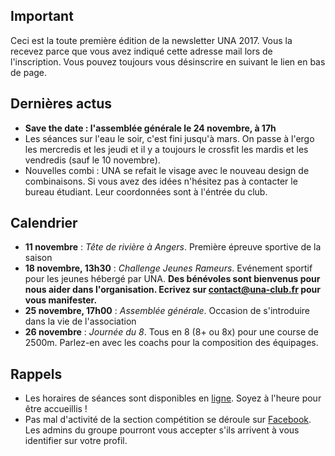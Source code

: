 ## Important

Ceci est la toute première édition de la newsletter UNA 2017. Vous la recevez parce que vous avez indiqué cette adresse mail lors de l'inscription. Vous pouvez toujours vous désinscrire en suivant le lien en bas de page.

## Dernières actus

* **Save the date : l'assemblée générale le 24 novembre, à 17h**
* Les séances sur l'eau le soir, c'est fini jusqu'à mars. On passe à l'ergo les mercredis et les jeudi et il y a toujours le crossfit les mardis et les vendredis (sauf le 10 novembre).
* Nouvelles combi : UNA se refait le visage avec le nouveau design de combinaisons. Si vous avez des idées n'hésitez pas à contacter le bureau étudiant. Leur coordonnées sont à l'éntrée du club.

## Calendrier

* **11 novembre** : *Tête de rivière à Angers*. Première épreuve sportive de la saison
* **18 novembre, 13h30** : *Challenge Jeunes Rameurs*. Evénement sportif pour les jeunes hébergé par UNA. **Des bénévoles sont bienvenus pour nous aider dans l'organisation. Ecrivez sur contact@una-club.fr pour vous manifester.**
* **25 novembre, 17h00** : *Assemblée générale*. Occasion de s'introduire dans la vie de l'association
* **26 novembre** : *Journée du 8*. Tous en 8 (8+ ou 8x) pour une course de 2500m. Parlez-en avec les coachs pour la composition des équipages.

## Rappels

* Les horaires de séances sont disponibles en [ligne](http://univ-nantes-aviron.fr/horaires). Soyez à l'heure pour être accueillis !
* Pas mal d'activité de la section compétition se déroule sur [Facebook](https://www.facebook.com/groups/178457672172317/). Les admins du groupe pourront vous accepter s'ils arrivent à vous identifier sur votre profil.
